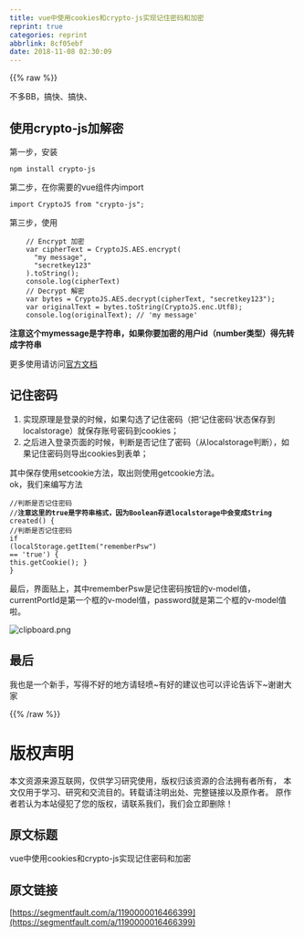 ```yaml
---
title: vue中使用cookies和crypto-js实现记住密码和加密
reprint: true
categories: reprint
abbrlink: 8cf05ebf
date: 2018-11-08 02:30:09
---
```


{{% raw %}}
<p>&#x4E0D;&#x591A;BB&#xFF0C;&#x641E;&#x5FEB;&#x3001;&#x641E;&#x5FEB;&#x3001;</p><h2 id="articleHeader0">&#x4F7F;&#x7528;crypto-js&#x52A0;&#x89E3;&#x5BC6;</h2><p>&#x7B2C;&#x4E00;&#x6B65;&#xFF0C;&#x5B89;&#x88C5;</p><div class="widget-codetool" style="display:none"><div class="widget-codetool--inner"><span class="selectCode code-tool" data-toggle="tooltip" data-placement="top" title="" data-original-title="&#x5168;&#x9009;"></span> <span type="button" class="copyCode code-tool" data-toggle="tooltip" data-placement="top" data-clipboard-text="npm install crypto-js" title="" data-original-title="&#x590D;&#x5236;"></span> <span type="button" class="saveToNote code-tool" data-toggle="tooltip" data-placement="top" title="" data-original-title="&#x653E;&#x8FDB;&#x7B14;&#x8BB0;"></span></div></div><pre class="hljs cmake"><code style="word-break:break-word;white-space:initial">npm <span class="hljs-keyword">install</span> crypto-js</code></pre><p>&#x7B2C;&#x4E8C;&#x6B65;&#xFF0C;&#x5728;&#x4F60;&#x9700;&#x8981;&#x7684;vue&#x7EC4;&#x4EF6;&#x5185;import</p><div class="widget-codetool" style="display:none"><div class="widget-codetool--inner"><span class="selectCode code-tool" data-toggle="tooltip" data-placement="top" title="" data-original-title="&#x5168;&#x9009;"></span> <span type="button" class="copyCode code-tool" data-toggle="tooltip" data-placement="top" data-clipboard-text="import CryptoJS from &quot;crypto-js&quot;;" title="" data-original-title="&#x590D;&#x5236;"></span> <span type="button" class="saveToNote code-tool" data-toggle="tooltip" data-placement="top" title="" data-original-title="&#x653E;&#x8FDB;&#x7B14;&#x8BB0;"></span></div></div><pre class="hljs capnproto"><code style="word-break:break-word;white-space:initial"><span class="hljs-keyword">import</span> CryptoJS <span class="hljs-keyword">from</span> <span class="hljs-string">&quot;crypto-js&quot;</span>;</code></pre><p>&#x7B2C;&#x4E09;&#x6B65;&#xFF0C;&#x4F7F;&#x7528;</p><div class="widget-codetool" style="display:none"><div class="widget-codetool--inner"><span class="selectCode code-tool" data-toggle="tooltip" data-placement="top" title="" data-original-title="&#x5168;&#x9009;"></span> <span type="button" class="copyCode code-tool" data-toggle="tooltip" data-placement="top" data-clipboard-text="    // Encrypt &#x52A0;&#x5BC6; 
    var cipherText = CryptoJS.AES.encrypt(
      &quot;my message&quot;,
      &quot;secretkey123&quot;
    ).toString();
    console.log(cipherText)
    // Decrypt &#x89E3;&#x5BC6;
    var bytes = CryptoJS.AES.decrypt(cipherText, &quot;secretkey123&quot;);
    var originalText = bytes.toString(CryptoJS.enc.Utf8);
    console.log(originalText); // &apos;my message&apos;" title="" data-original-title="&#x590D;&#x5236;"></span> <span type="button" class="saveToNote code-tool" data-toggle="tooltip" data-placement="top" title="" data-original-title="&#x653E;&#x8FDB;&#x7B14;&#x8BB0;"></span></div></div><pre class="hljs stata"><code>    <span class="hljs-comment">// Encrypt &#x52A0;&#x5BC6; </span>
    <span class="hljs-keyword">var</span> cipherText = CryptoJS.AES.encrypt(
      <span class="hljs-string">&quot;my message&quot;</span>,
      <span class="hljs-string">&quot;secretkey123&quot;</span>
    ).<span class="hljs-keyword">toString</span>();
    console.<span class="hljs-built_in">log</span>(cipherText)
    <span class="hljs-comment">// Decrypt &#x89E3;&#x5BC6;</span>
    <span class="hljs-keyword">var</span> bytes = CryptoJS.AES.decrypt(cipherText, <span class="hljs-string">&quot;secretkey123&quot;</span>);
    <span class="hljs-keyword">var</span> originalText = bytes.<span class="hljs-keyword">toString</span>(CryptoJS.<span class="hljs-keyword">enc</span>.Utf8);
    console.<span class="hljs-built_in">log</span>(originalText); <span class="hljs-comment">// &apos;my message&apos;</span></code></pre><p><strong>&#x6CE8;&#x610F;&#x8FD9;&#x4E2A;mymessage&#x662F;&#x5B57;&#x7B26;&#x4E32;&#xFF0C;&#x5982;&#x679C;&#x4F60;&#x8981;&#x52A0;&#x5BC6;&#x7684;&#x7528;&#x6237;id&#xFF08;number&#x7C7B;&#x578B;&#xFF09;&#x5F97;&#x5148;&#x8F6C;&#x6210;&#x5B57;&#x7B26;&#x4E32;</strong></p><p>&#x66F4;&#x591A;&#x4F7F;&#x7528;&#x8BF7;&#x8BBF;&#x95EE;<a href="https://github.com/brix/crypto-js#usage-without-requirejs" rel="nofollow noreferrer" target="_blank">&#x5B98;&#x65B9;&#x6587;&#x6863;</a></p><h2 id="articleHeader1">&#x8BB0;&#x4F4F;&#x5BC6;&#x7801;</h2><ol><li>&#x5B9E;&#x73B0;&#x539F;&#x7406;&#x662F;&#x767B;&#x5F55;&#x7684;&#x65F6;&#x5019;&#xFF0C;&#x5982;&#x679C;&#x52FE;&#x9009;&#x4E86;&#x8BB0;&#x4F4F;&#x5BC6;&#x7801;&#xFF08;&#x628A;&#x2018;&#x8BB0;&#x4F4F;&#x5BC6;&#x7801;&#x2019;&#x72B6;&#x6001;&#x4FDD;&#x5B58;&#x5230;localstorage&#xFF09;&#x5C31;&#x4FDD;&#x5B58;&#x8D26;&#x53F7;&#x5BC6;&#x7801;&#x5230;cookies&#xFF1B;</li><li>&#x4E4B;&#x540E;&#x8FDB;&#x5165;&#x767B;&#x5F55;&#x9875;&#x9762;&#x7684;&#x65F6;&#x5019;&#xFF0C;&#x5224;&#x65AD;&#x662F;&#x5426;&#x8BB0;&#x4F4F;&#x4E86;&#x5BC6;&#x7801;&#xFF08;&#x4ECE;localstorage&#x5224;&#x65AD;&#xFF09;&#xFF0C;&#x5982;&#x679C;&#x8BB0;&#x4F4F;&#x5BC6;&#x7801;&#x5219;&#x5BFC;&#x51FA;cookies&#x5230;&#x8868;&#x5355;&#xFF1B;</li></ol><p>&#x5176;&#x4E2D;&#x4FDD;&#x5B58;&#x4F7F;&#x7528;setcookie&#x65B9;&#x6CD5;&#xFF0C;&#x53D6;&#x51FA;&#x5219;&#x4F7F;&#x7528;getcookie&#x65B9;&#x6CD5;&#x3002;<br>ok&#xFF0C;&#x6211;&#x4EEC;&#x6765;&#x7F16;&#x5199;&#x65B9;&#x6CD5;</p><div class="widget-codetool" style="display:none"><div class="widget-codetool--inner"><span class="selectCode code-tool" data-toggle="tooltip" data-placement="top" title="" data-original-title="&#x5168;&#x9009;"></span> <span type="button" class="copyCode code-tool" data-toggle="tooltip" data-placement="top" data-clipboard-text="//&#x8BBE;&#x7F6E;cookie
    setCookie(portId, psw, exdays) {
      // Encrypt&#xFF0C;&#x52A0;&#x5BC6;&#x8D26;&#x53F7;&#x5BC6;&#x7801;
      var cipherPortId = CryptoJS.AES.encrypt(
        portId+&apos;&apos;,
        &quot;secretkey123&quot;
      ).toString();
      var cipherPsw = CryptoJS.AES.encrypt(psw+&apos;&apos;, &quot;secretkey123&quot;).toString();
      console.log(cipherPortId+&apos;/&apos;+cipherPsw)//&#x6253;&#x5370;&#x4E00;&#x4E0B;&#x770B;&#x770B;&#x6709;&#x6CA1;&#x6709;&#x52A0;&#x5BC6;&#x6210;&#x529F;

      var exdate = new Date(); //&#x83B7;&#x53D6;&#x65F6;&#x95F4;
      exdate.setTime(exdate.getTime() + 24 * 60 * 60 * 1000 * exdays); //&#x4FDD;&#x5B58;&#x7684;&#x5929;&#x6570;
      //&#x5B57;&#x7B26;&#x4E32;&#x62FC;&#x63A5;cookie&#xFF0C;&#x4E3A;&#x4EC0;&#x4E48;&#x8FD9;&#x91CC;&#x7528;&#x4E86;==&#xFF0C;&#x56E0;&#x4E3A;&#x52A0;&#x5BC6;&#x540E;&#x7684;&#x5B57;&#x7B26;&#x4E32;&#x4E5F;&#x6709;&#x4E2A;=&#x53F7;&#xFF0C;&#x5F71;&#x54CD;&#x4E0B;&#x9762;getcookie&#x7684;&#x5B57;&#x7B26;&#x4E32;&#x5207;&#x5272;&#xFF0C;&#x4F60;&#x4E5F;&#x53EF;&#x4EE5;&#x4F7F;&#x7528;&#x66F4;&#x70AB;&#x9177;&#x7684;&#x7B26;&#x53F7;&#x3002;
      window.document.cookie =
        &quot;currentPortId&quot; +
        &quot;==&quot; +
        cipherPortId +
        &quot;;path=/;expires=&quot; +
        exdate.toGMTString();
      window.document.cookie =
        &quot;password&quot; +
        &quot;==&quot; +
        cipherPsw +
        &quot;;path=/;expires=&quot; +
        exdate.toGMTString();
    },
    //&#x8BFB;&#x53D6;cookie
    getCookie: function() {
      if (document.cookie.length &gt; 0) {
        var arr = document.cookie.split(&quot;; &quot;); //&#x8FD9;&#x91CC;&#x663E;&#x793A;&#x7684;&#x683C;&#x5F0F;&#x8BF7;&#x6839;&#x636E;&#x81EA;&#x5DF1;&#x7684;&#x4EE3;&#x7801;&#x66F4;&#x6539;
        for (var i = 0; i &lt; arr.length; i++) {
          var arr2 = arr[i].split(&quot;==&quot;); //&#x6839;&#x636E;==&#x5207;&#x5272;
          //&#x5224;&#x65AD;&#x67E5;&#x627E;&#x76F8;&#x5BF9;&#x5E94;&#x7684;&#x503C;
          if (arr2[0] == &quot;currentPortId&quot;) {
            // Decrypt&#xFF0C;&#x5C06;&#x89E3;&#x5BC6;&#x540E;&#x7684;&#x5185;&#x5BB9;&#x8D4B;&#x503C;&#x7ED9;&#x8D26;&#x53F7;
            var bytes = CryptoJS.AES.decrypt(arr2[1], &quot;secretkey123&quot;);
            this.currentPortId = bytes.toString(CryptoJS.enc.Utf8)-0;
          } else if (arr2[0] == &quot;password&quot;) {
            // Decrypt&#xFF0C;&#x5C06;&#x89E3;&#x5BC6;&#x540E;&#x7684;&#x5185;&#x5BB9;&#x8D4B;&#x503C;&#x7ED9;&#x5BC6;&#x7801;
            var bytes = CryptoJS.AES.decrypt(arr2[1], &quot;secretkey123&quot;);
            this.password = bytes.toString(CryptoJS.enc.Utf8);
          }
        }
      }
    },
    //&#x6E05;&#x9664;cookie
    clearCookie: function() {
      this.setCookie(&quot;&quot;, &quot;&quot;, -1); 
    }" title="" data-original-title="&#x590D;&#x5236;"></span> <span type="button" class="saveToNote code-tool" data-toggle="tooltip" data-placement="top" title="" data-original-title="&#x653E;&#x8FDB;&#x7B14;&#x8BB0;"></span></div></div><pre class="hljs javascript"><code><span class="hljs-comment">//&#x8BBE;&#x7F6E;cookie</span>
    setCookie(portId, psw, exdays) {
      <span class="hljs-comment">// Encrypt&#xFF0C;&#x52A0;&#x5BC6;&#x8D26;&#x53F7;&#x5BC6;&#x7801;</span>
      <span class="hljs-keyword">var</span> cipherPortId = CryptoJS.AES.encrypt(
        portId+<span class="hljs-string">&apos;&apos;</span>,
        <span class="hljs-string">&quot;secretkey123&quot;</span>
      ).toString();
      <span class="hljs-keyword">var</span> cipherPsw = CryptoJS.AES.encrypt(psw+<span class="hljs-string">&apos;&apos;</span>, <span class="hljs-string">&quot;secretkey123&quot;</span>).toString();
      <span class="hljs-built_in">console</span>.log(cipherPortId+<span class="hljs-string">&apos;/&apos;</span>+cipherPsw)<span class="hljs-comment">//&#x6253;&#x5370;&#x4E00;&#x4E0B;&#x770B;&#x770B;&#x6709;&#x6CA1;&#x6709;&#x52A0;&#x5BC6;&#x6210;&#x529F;</span>

      <span class="hljs-keyword">var</span> exdate = <span class="hljs-keyword">new</span> <span class="hljs-built_in">Date</span>(); <span class="hljs-comment">//&#x83B7;&#x53D6;&#x65F6;&#x95F4;</span>
      exdate.setTime(exdate.getTime() + <span class="hljs-number">24</span> * <span class="hljs-number">60</span> * <span class="hljs-number">60</span> * <span class="hljs-number">1000</span> * exdays); <span class="hljs-comment">//&#x4FDD;&#x5B58;&#x7684;&#x5929;&#x6570;</span>
      <span class="hljs-comment">//&#x5B57;&#x7B26;&#x4E32;&#x62FC;&#x63A5;cookie&#xFF0C;&#x4E3A;&#x4EC0;&#x4E48;&#x8FD9;&#x91CC;&#x7528;&#x4E86;==&#xFF0C;&#x56E0;&#x4E3A;&#x52A0;&#x5BC6;&#x540E;&#x7684;&#x5B57;&#x7B26;&#x4E32;&#x4E5F;&#x6709;&#x4E2A;=&#x53F7;&#xFF0C;&#x5F71;&#x54CD;&#x4E0B;&#x9762;getcookie&#x7684;&#x5B57;&#x7B26;&#x4E32;&#x5207;&#x5272;&#xFF0C;&#x4F60;&#x4E5F;&#x53EF;&#x4EE5;&#x4F7F;&#x7528;&#x66F4;&#x70AB;&#x9177;&#x7684;&#x7B26;&#x53F7;&#x3002;</span>
      <span class="hljs-built_in">window</span>.document.cookie =
        <span class="hljs-string">&quot;currentPortId&quot;</span> +
        <span class="hljs-string">&quot;==&quot;</span> +
        cipherPortId +
        <span class="hljs-string">&quot;;path=/;expires=&quot;</span> +
        exdate.toGMTString();
      <span class="hljs-built_in">window</span>.document.cookie =
        <span class="hljs-string">&quot;password&quot;</span> +
        <span class="hljs-string">&quot;==&quot;</span> +
        cipherPsw +
        <span class="hljs-string">&quot;;path=/;expires=&quot;</span> +
        exdate.toGMTString();
    },
    <span class="hljs-comment">//&#x8BFB;&#x53D6;cookie</span>
    getCookie: <span class="hljs-function"><span class="hljs-keyword">function</span>(<span class="hljs-params"></span>) </span>{
      <span class="hljs-keyword">if</span> (<span class="hljs-built_in">document</span>.cookie.length &gt; <span class="hljs-number">0</span>) {
        <span class="hljs-keyword">var</span> arr = <span class="hljs-built_in">document</span>.cookie.split(<span class="hljs-string">&quot;; &quot;</span>); <span class="hljs-comment">//&#x8FD9;&#x91CC;&#x663E;&#x793A;&#x7684;&#x683C;&#x5F0F;&#x8BF7;&#x6839;&#x636E;&#x81EA;&#x5DF1;&#x7684;&#x4EE3;&#x7801;&#x66F4;&#x6539;</span>
        <span class="hljs-keyword">for</span> (<span class="hljs-keyword">var</span> i = <span class="hljs-number">0</span>; i &lt; arr.length; i++) {
          <span class="hljs-keyword">var</span> arr2 = arr[i].split(<span class="hljs-string">&quot;==&quot;</span>); <span class="hljs-comment">//&#x6839;&#x636E;==&#x5207;&#x5272;</span>
          <span class="hljs-comment">//&#x5224;&#x65AD;&#x67E5;&#x627E;&#x76F8;&#x5BF9;&#x5E94;&#x7684;&#x503C;</span>
          <span class="hljs-keyword">if</span> (arr2[<span class="hljs-number">0</span>] == <span class="hljs-string">&quot;currentPortId&quot;</span>) {
            <span class="hljs-comment">// Decrypt&#xFF0C;&#x5C06;&#x89E3;&#x5BC6;&#x540E;&#x7684;&#x5185;&#x5BB9;&#x8D4B;&#x503C;&#x7ED9;&#x8D26;&#x53F7;</span>
            <span class="hljs-keyword">var</span> bytes = CryptoJS.AES.decrypt(arr2[<span class="hljs-number">1</span>], <span class="hljs-string">&quot;secretkey123&quot;</span>);
            <span class="hljs-keyword">this</span>.currentPortId = bytes.toString(CryptoJS.enc.Utf8)<span class="hljs-number">-0</span>;
          } <span class="hljs-keyword">else</span> <span class="hljs-keyword">if</span> (arr2[<span class="hljs-number">0</span>] == <span class="hljs-string">&quot;password&quot;</span>) {
            <span class="hljs-comment">// Decrypt&#xFF0C;&#x5C06;&#x89E3;&#x5BC6;&#x540E;&#x7684;&#x5185;&#x5BB9;&#x8D4B;&#x503C;&#x7ED9;&#x5BC6;&#x7801;</span>
            <span class="hljs-keyword">var</span> bytes = CryptoJS.AES.decrypt(arr2[<span class="hljs-number">1</span>], <span class="hljs-string">&quot;secretkey123&quot;</span>);
            <span class="hljs-keyword">this</span>.password = bytes.toString(CryptoJS.enc.Utf8);
          }
        }
      }
    },
    <span class="hljs-comment">//&#x6E05;&#x9664;cookie</span>
    clearCookie: <span class="hljs-function"><span class="hljs-keyword">function</span>(<span class="hljs-params"></span>) </span>{
      <span class="hljs-keyword">this</span>.setCookie(<span class="hljs-string">&quot;&quot;</span>, <span class="hljs-string">&quot;&quot;</span>, <span class="hljs-number">-1</span>); 
    }</code></pre><p>&#x767B;&#x5F55;&#x7684;&#x65B9;&#x6CD5;&#x5982;&#x4E0B;&#xFF1A;</p><div class="widget-codetool" style="display:none"><div class="widget-codetool--inner"><span class="selectCode code-tool" data-toggle="tooltip" data-placement="top" title="" data-original-title="&#x5168;&#x9009;"></span> <span type="button" class="copyCode code-tool" data-toggle="tooltip" data-placement="top" data-clipboard-text=" login() {
      this.$http //&#x8BF7;&#x6839;&#x636E;&#x5B9E;&#x9645;&#x60C5;&#x51B5;&#x4FEE;&#x6539;&#x8BE5;&#x65B9;&#x6CD5;
        .post(...)
        .then(res =&gt; {
          if (res.data.code == &quot;success&quot;) {
            if (this.rememberPsw == true) {
               //&#x5224;&#x65AD;&#x7528;&#x6237;&#x662F;&#x5426;&#x52FE;&#x9009;&#x4E86;&#x8BB0;&#x4F4F;&#x5BC6;&#x7801;&#x9009;&#x9879;rememberPsw&#xFF0C;&#x4F20;&#x5165;&#x4FDD;&#x5B58;&#x7684;&#x8D26;&#x53F7;currentPortId&#xFF0C;&#x5BC6;&#x7801;password&#xFF0C;&#x5929;&#x6570;30
              this.setCookie(this.currentPortId, this.password, 30);
            }else{
              this.clearCookie();
            }
            //&#x8FD9;&#x91CC;&#x662F;&#x56E0;&#x4E3A;&#x8981;&#x5728;created&#x4E2D;&#x5224;&#x65AD;&#xFF0C;&#x6240;&#x4EE5;&#x4F7F;&#x7528;&#x4E86;localstorage&#x6BD4;&#x8F83;&#x7B80;&#x5355;&#xFF0C;&#x5F53;&#x7136;&#x4F60;&#x4E5F;&#x53EF;&#x4EE5;&#x76F4;&#x63A5;&#x6839;&#x636E;cookie&#x7684;&#x957F;&#x5EA6;or&#x5176;&#x4ED6;&#x9A9A;&#x64CD;&#x4F5C;&#x6765;&#x5224;&#x65AD;&#x6709;&#x6CA1;&#x6709;&#x8BB0;&#x4F4F;&#x5BC6;&#x7801;&#x3002;
            localStorage.setItem(&quot;rememberPsw&quot;, this.rememberPsw);
            
          } else {
           //----
          }
        })
        .catch(err =&gt; {
          //----
        });
    }," title="" data-original-title="&#x590D;&#x5236;"></span> <span type="button" class="saveToNote code-tool" data-toggle="tooltip" data-placement="top" title="" data-original-title="&#x653E;&#x8FDB;&#x7B14;&#x8BB0;"></span></div></div><pre class="hljs kotlin"><code> login() {
      <span class="hljs-keyword">this</span>.$http <span class="hljs-comment">//&#x8BF7;&#x6839;&#x636E;&#x5B9E;&#x9645;&#x60C5;&#x51B5;&#x4FEE;&#x6539;&#x8BE5;&#x65B9;&#x6CD5;</span>
        .post(...)
        .then(res =&gt; {
          <span class="hljs-keyword">if</span> (res.<span class="hljs-keyword">data</span>.code == <span class="hljs-string">&quot;success&quot;</span>) {
            <span class="hljs-keyword">if</span> (<span class="hljs-keyword">this</span>.rememberPsw == <span class="hljs-literal">true</span>) {
               <span class="hljs-comment">//&#x5224;&#x65AD;&#x7528;&#x6237;&#x662F;&#x5426;&#x52FE;&#x9009;&#x4E86;&#x8BB0;&#x4F4F;&#x5BC6;&#x7801;&#x9009;&#x9879;rememberPsw&#xFF0C;&#x4F20;&#x5165;&#x4FDD;&#x5B58;&#x7684;&#x8D26;&#x53F7;currentPortId&#xFF0C;&#x5BC6;&#x7801;password&#xFF0C;&#x5929;&#x6570;30</span>
              <span class="hljs-keyword">this</span>.setCookie(<span class="hljs-keyword">this</span>.currentPortId, <span class="hljs-keyword">this</span>.password, <span class="hljs-number">30</span>);
            }<span class="hljs-keyword">else</span>{
              <span class="hljs-keyword">this</span>.clearCookie();
            }
            <span class="hljs-comment">//&#x8FD9;&#x91CC;&#x662F;&#x56E0;&#x4E3A;&#x8981;&#x5728;created&#x4E2D;&#x5224;&#x65AD;&#xFF0C;&#x6240;&#x4EE5;&#x4F7F;&#x7528;&#x4E86;localstorage&#x6BD4;&#x8F83;&#x7B80;&#x5355;&#xFF0C;&#x5F53;&#x7136;&#x4F60;&#x4E5F;&#x53EF;&#x4EE5;&#x76F4;&#x63A5;&#x6839;&#x636E;cookie&#x7684;&#x957F;&#x5EA6;or&#x5176;&#x4ED6;&#x9A9A;&#x64CD;&#x4F5C;&#x6765;&#x5224;&#x65AD;&#x6709;&#x6CA1;&#x6709;&#x8BB0;&#x4F4F;&#x5BC6;&#x7801;&#x3002;</span>
            localStorage.setItem(<span class="hljs-string">&quot;rememberPsw&quot;</span>, <span class="hljs-keyword">this</span>.rememberPsw);
            
          } <span class="hljs-keyword">else</span> {
           <span class="hljs-comment">//----</span>
          }
        })
        .<span class="hljs-keyword">catch</span>(err =&gt; {
          <span class="hljs-comment">//----</span>
        });
    },</code></pre><p>&#x6700;&#x540E;&#x8981;&#x5728;created&#x72D7;&#x5B50;&#x51FD;&#x6570;&#x5185;&#x5224;&#x65AD;&#x7528;&#x6237;&#x662F;&#x5426;&#x8BB0;&#x4F4F;&#x4E86;&#x5BC6;&#x7801;&#x6765;&#x6267;&#x884C;&#x76F8;&#x5173;&#x7684;&#x64CD;&#x4F5C;</p><div class="widget-codetool" style="display:none"><div class="widget-codetool--inner"><span class="selectCode code-tool" data-toggle="tooltip" data-placement="top" title="" data-original-title="&#x5168;&#x9009;"></span> <span type="button" class="copyCode code-tool" data-toggle="tooltip" data-placement="top" data-clipboard-text="//&#x5224;&#x65AD;&#x662F;&#x5426;&#x8BB0;&#x4F4F;&#x5BC6;&#x7801;
//**&#x6CE8;&#x610F;&#x8FD9;&#x91CC;&#x7684;true&#x662F;&#x5B57;&#x7B26;&#x4E32;&#x683C;&#x5F0F;&#xFF0C;&#x56E0;&#x4E3A;Boolean&#x5B58;&#x8FDB;localstorage&#x4E2D;&#x4F1A;&#x53D8;&#x6210;String**
 created() {
    //&#x5224;&#x65AD;&#x662F;&#x5426;&#x8BB0;&#x4F4F;&#x5BC6;&#x7801;
    if (localStorage.getItem(&quot;rememberPsw&quot;) == &apos;true&apos;) {
      this.getCookie();
    }
  }" title="" data-original-title="&#x590D;&#x5236;"></span> <span type="button" class="saveToNote code-tool" data-toggle="tooltip" data-placement="top" title="" data-original-title="&#x653E;&#x8FDB;&#x7B14;&#x8BB0;"></span></div></div><pre class="hljs gcode"><code><span class="hljs-comment">//&#x5224;&#x65AD;&#x662F;&#x5426;&#x8BB0;&#x4F4F;&#x5BC6;&#x7801;</span>
<span class="hljs-comment">//**&#x6CE8;&#x610F;&#x8FD9;&#x91CC;&#x7684;true&#x662F;&#x5B57;&#x7B26;&#x4E32;&#x683C;&#x5F0F;&#xFF0C;&#x56E0;&#x4E3A;Boolean&#x5B58;&#x8FDB;localstorage&#x4E2D;&#x4F1A;&#x53D8;&#x6210;String**</span>
 created<span class="hljs-comment">()</span> {
    <span class="hljs-comment">//&#x5224;&#x65AD;&#x662F;&#x5426;&#x8BB0;&#x4F4F;&#x5BC6;&#x7801;</span>
    <span class="hljs-keyword">if</span> <span class="hljs-comment">(localStorage.getItem(&quot;rememberPsw&quot;)</span> == <span class="hljs-string">&apos;true&apos;</span>) {
      this.getCookie<span class="hljs-comment">()</span>;
    }
  }</code></pre><p>&#x6700;&#x540E;&#xFF0C;&#x754C;&#x9762;&#x8D34;&#x4E0A;&#xFF0C;&#x5176;&#x4E2D;rememberPsw&#x662F;&#x8BB0;&#x4F4F;&#x5BC6;&#x7801;&#x6309;&#x94AE;&#x7684;v-model&#x503C;&#xFF0C;currentPortId&#x662F;&#x7B2C;&#x4E00;&#x4E2A;&#x6846;&#x7684;v-model&#x503C;&#xFF0C;password&#x5C31;&#x662F;&#x7B2C;&#x4E8C;&#x4E2A;&#x6846;&#x7684;v-model&#x503C;&#x5566;&#x3002;</p><p><span class="img-wrap"><img data-src="/img/bVbhfKX?w=371&amp;h=183" src="https://static.alili.tech/img/bVbhfKX?w=371&amp;h=183" alt="clipboard.png" title="clipboard.png" style="cursor:pointer;display:inline"></span></p><h2 id="articleHeader2">&#x6700;&#x540E;</h2><p>&#x6211;&#x4E5F;&#x662F;&#x4E00;&#x4E2A;&#x65B0;&#x624B;&#xFF0C;&#x5199;&#x5F97;&#x4E0D;&#x597D;&#x7684;&#x5730;&#x65B9;&#x8BF7;&#x8F7B;&#x55B7;~&#x6709;&#x597D;&#x7684;&#x5EFA;&#x8BAE;&#x4E5F;&#x53EF;&#x4EE5;&#x8BC4;&#x8BBA;&#x544A;&#x8BC9;&#x4E0B;~&#x8C22;&#x8C22;&#x5927;&#x5BB6;</p>
{{% /raw %}}

# 版权声明
本文资源来源互联网，仅供学习研究使用，版权归该资源的合法拥有者所有，
本文仅用于学习、研究和交流目的。转载请注明出处、完整链接以及原作者。
原作者若认为本站侵犯了您的版权，请联系我们，我们会立即删除！

## 原文标题
vue中使用cookies和crypto-js实现记住密码和加密

## 原文链接
[https://segmentfault.com/a/1190000016466399](https://segmentfault.com/a/1190000016466399)

